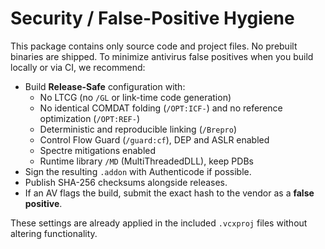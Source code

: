 # Security / False-Positive Hygiene

This package contains only source code and project files. No prebuilt binaries are shipped.
To minimize antivirus false positives when you build locally or via CI, we recommend:

- Build **Release-Safe** configuration with:
  - No LTCG (no `/GL` or link-time code generation)
  - No identical COMDAT folding (`/OPT:ICF-`) and no reference optimization (`/OPT:REF-`)
  - Deterministic and reproducible linking (`/Brepro`)
  - Control Flow Guard (`/guard:cf`), DEP and ASLR enabled
  - Spectre mitigations enabled
  - Runtime library `/MD` (MultiThreadedDLL), keep PDBs
- Sign the resulting `.addon` with Authenticode if possible.
- Publish SHA-256 checksums alongside releases.
- If an AV flags the build, submit the exact hash to the vendor as a **false positive**.

These settings are already applied in the included `.vcxproj` files without altering functionality.